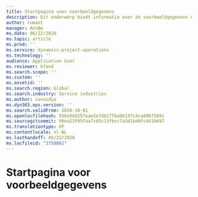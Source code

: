 ```yaml
---
title: Startpagina voor voorbeeldgegevens
description: Dit onderwerp biedt informatie over de voorbeeldgegevens die beschikbaar zijn voor Dynamics 365 Project Operations.
author: rumant
manager: AnnBe
ms.date: 06/22/2020
ms.topic: article
ms.prod: ''
ms.service: dynamics-project-operations
ms.technology: ''
audience: Application User
ms.reviewer: kfend
ms.search.scope: ''
ms.custom: ''
ms.assetid: ''
ms.search.region: Global
ms.search.industry: Service industries
ms.author: suvaidya
ms.dyn365.ops.version: ''
ms.search.validFrom: 2020-10-01
ms.openlocfilehash: 936a94d157eae2e7db27fba86147c4ca00b7589c
ms.sourcegitcommit: 99ea23f95faa7c85c13fbcc7a3d1b40fc661b697
ms.translationtype: HT
ms.contentlocale: nl-NL
ms.lasthandoff: 06/22/2020
ms.locfileid: "3750861"
---
```

# <a name="sample-data-home-page"></a>Startpagina voor voorbeeldgegevens
